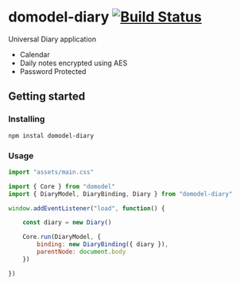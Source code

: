 # domodel-diary [![Build Status](https://travis-ci.com/thoughtsunificator/domodel-diary.svg?branch=master)](https://travis-ci.com/thoughtsunificator/domodel-diary)

Universal Diary application

- Calendar
- Daily notes encrypted using AES
- Password Protected

## Getting started

### Installing

```npm instal domodel-diary```

### Usage

```javascript
import "assets/main.css"

import { Core } from "domodel"
import { DiaryModel, DiaryBinding, Diary } from "domodel-diary"

window.addEventListener("load", function() {

	const diary = new Diary()

	Core.run(DiaryModel, {
		binding: new DiaryBinding({ diary }),
		parentNode: document.body
	})

})

```
